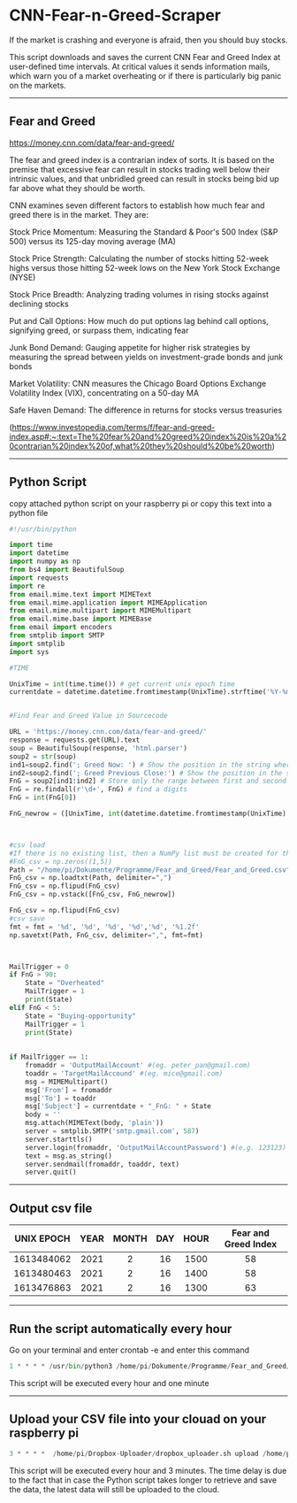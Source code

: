 # CNN-Fear-n-Greed-Scraper
If the market is crashing and everyone is afraid, then you should buy stocks.


This script downloads and saves the current CNN Fear and Greed Index at user-defined time intervals. At critical values it sends information mails, which warn you of a market overheating or if there is particularly big panic on the markets. 



---
## Fear and Greed

https://money.cnn.com/data/fear-and-greed/

The fear and greed index is a contrarian index of sorts. It is based on the premise that excessive fear can result in stocks trading well below their intrinsic values, and that unbridled greed can result in stocks being bid up far above what they should be worth. 

CNN examines seven different factors to establish how much fear and greed there is in the market. They are:


Stock Price Momentum: Measuring the Standard & Poor's 500 Index (S&P 500) versus its 125-day moving average (MA)

Stock Price Strength: Calculating the number of stocks hitting 52-week highs versus those hitting 52-week lows on the New York Stock Exchange (NYSE)

Stock Price Breadth: Analyzing trading volumes in rising stocks against declining stocks

Put and Call Options: How much do put options lag behind call options, signifying greed, or surpass them, indicating fear

Junk Bond Demand: Gauging appetite for higher risk strategies by measuring the spread between yields on investment-grade bonds and junk bonds

Market Volatility: CNN measures the Chicago Board Options Exchange Volatility Index (VIX), concentrating on a 50-day MA

Safe Haven Demand: The difference in returns for stocks versus treasuries

(https://www.investopedia.com/terms/f/fear-and-greed-index.asp#:~:text=The%20fear%20and%20greed%20index%20is%20a%20contrarian%20index%20of,what%20they%20should%20be%20worth)

---
## Python Script

copy attached python script on your raspberry pi or copy this text into a python file



```python
#!/usr/bin/python

import time 
import datetime
import numpy as np
from bs4 import BeautifulSoup
import requests
import re
from email.mime.text import MIMEText
from email.mime.application import MIMEApplication
from email.mime.multipart import MIMEMultipart
from email.mime.base import MIMEBase
from email import encoders
from smtplib import SMTP
import smtplib
import sys

#TIME

UnixTime = int(time.time()) # get current unix epoch time
currentdate = datetime.datetime.fromtimestamp(UnixTime).strftime('%Y-%m-%d') # get current date


#Find Fear and Greed Value in Sourcecode

URL = 'https://money.cnn.com/data/fear-and-greed/'
response = requests.get(URL).text
soup = BeautifulSoup(response, 'html.parser')
soup2 = str(soup)
ind1=soup2.find('; Greed Now: ') # Show the position in the string where the first search indicator is located
ind2=soup2.find('; Greed Previous Close:') # Show the position in the string where the second search indicator is located
FnG = soup2[ind1:ind2] # Store only the range between first and second indicator
FnG = re.findall(r'\d+', FnG) # find a digits
FnG = int(FnG[0]) 

FnG_newrow = ([UnixTime, int(datetime.datetime.fromtimestamp(UnixTime).strftime('%Y')), int(datetime.datetime.fromtimestamp(UnixTime).strftime('%m')), int(datetime.datetime.fromtimestamp(UnixTime).strftime('%d')), int(datetime.datetime.fromtimestamp(UnixTime).strftime('%H' + "00")), FnG])



#csv load 
#If there is no existing list, then a NumPy list must be created for the first time
#FnG_csv = np.zeros((1,5))
Path = "/home/pi/Dokumente/Programme/Fear_and_Greed/Fear_and_Greed.csv"
FnG_csv = np.loadtxt(Path, delimiter=",")
FnG_csv = np.flipud(FnG_csv)
FnG_csv = np.vstack([FnG_csv, FnG_newrow])

FnG_csv = np.flipud(FnG_csv)
#csv save
fmt = fmt = '%d', '%d', '%d', '%d','%d', '%1.2f'
np.savetxt(Path, FnG_csv, delimiter=",", fmt=fmt)



MailTrigger = 0
if FnG > 90:
    State = "Overheated"
    MailTrigger = 1
    print(State)
elif FnG < 5:
    State = "Buying-opportunity"
    MailTrigger = 1
    print(State)
    
    
if MailTrigger == 1:
    fromaddr = 'OutputMailAccount' #(eg. peter_pan@gmail.com)
    toaddr = 'TargetMailAccound' #(eg. mice@gmail.com)
    msg = MIMEMultipart()
    msg['From'] = fromaddr
    msg['To'] = toaddr
    msg['Subject'] = currentdate + "_FnG: " + State
    body = ''
    msg.attach(MIMEText(body, 'plain'))
    server = smtplib.SMTP('smtp.gmail.com', 587)
    server.starttls()
    server.login(fromaddr, 'OutputMailAccountPassword') #(e.g. 123123)
    text = msg.as_string()
    server.sendmail(fromaddr, toaddr, text)
    server.quit()
```    


---
## Output csv file

    
| UNIX EPOCH | YEAR | MONTH | DAY | HOUR | Fear and Greed Index  |
|     :---:      | :---:      | :---:      | :---:      | :---:      | :---:      | 
| 1613484062 | 2021 | 2 | 16 | 1500 | 58 |
| 1613480463 | 2021 | 2 | 16 | 1400 | 58 |
| 1613476863 | 2021 | 2 | 16 | 1300 | 63 |


---
## Run the script automatically every hour

Go on your terminal and enter crontab -e and enter this command

```python
1 * * * * /usr/bin/python3 /home/pi/Dokumente/Programme/Fear_and_Greed/20_12_30_Fear_and_Greed.py
```   
This script will be executed every hour and one minute


---
## Upload your CSV file into your clouad on your raspberry pi


```python
3 * * * *  /home/pi/Dropbox-Uploader/dropbox_uploader.sh upload /home/pi/Dokumente/Programme/Fear_and_Greed/Fear_and_Greed$
```   
This script will be executed every hour and 3 minutes. The time delay is due to the fact that in case the Python script takes longer to retrieve and save the data, the latest data will still be uploaded to the cloud.











